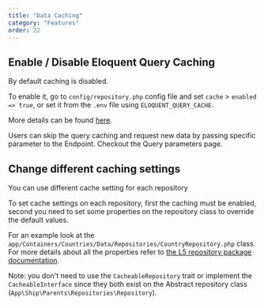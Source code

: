 ```yaml
---
title: "Data Caching"
category: "Features"
order: 22
---
```


## Enable / Disable Eloquent Query Caching

By default caching is disabled.

To enable it, go to `config/repository.php` config file and set `cache` > `enabled  => true`, or set it from the `.env` file using `ELOQUENT_QUERY_CACHE`.

More details can be found [here](https://github.com/andersao/l5-repository#cache-config). 

Users can skip the query caching and request new data by passing specific parameter to the Endpoint. Checkout the Query parameters page.

## Change different caching settings

You can use different cache setting for each repository

To set cache settings on each repository, first the caching must be enabled, second you need to set some properties on the repository class to override the default values.

For an example look at the `app/Containers/Countries/Data/Repositories/CountryRepository.php` class. For more details about all the properties refer to [the L5 repository package documentation](https://github.com/andersao/l5-repository#cache-config).

Note: you don't need to use the `CacheableRepository` trait or implement the `CacheableInterface` since they both exist on the Abstract repository class (`App\Ship\Parents\Repositories\Repository`).
